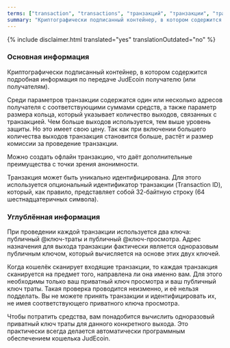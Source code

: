 ```yaml
---
terms: ["transaction", "transactions", "транзакций", "транзакции", "транзакция"]
summary: "Криптографически подписанный контейнер, в котором содержится подробная информация по передаче JudEcoin получателю (или получателям)."
---
```


{% include disclaimer.html translated="yes" translationOutdated="no" %}
### Основная информация

Криптографически подписанный контейнер, в котором содержится подробная информация по передаче JudEcoin получателю (или получателям).

Среди параметров транзакции содержатся один или несколько адресов получателя с соответствующими суммами средств, а также параметр размера кольца, который указывает количество выходов, связанных с транзакцией. Чем больше выходов используется, тем выше уровень защиты. Но это имеет свою цену. Так как при включении большего количества выходов транзакция становится больше, растёт и размер комиссии за проведение транзакции.

Можно создать офлайн транзакцию, что даёт дополнительные преимущества с точки зрения анонимности.

Транзакция может быть уникально идентифицирована. Для этого используется опциональный идентификатор транзакции (Transaction ID), который, как правило, представляет собой 32-байтную строку (64 шестнадцатеричных символа).

### Углублённая информация
При проведении каждой транзакции используется два ключа: публичный @ключ-траты и публичный @ключ-просмотра. Адрес назначения для выхода транзакции фактически является одноразовым публичным ключом, который вычисляется на основе этих двух ключей.

Когда кошелёк сканирует входящие транзакции, то каждая транзакция сканируется на предмет того, направлена ли она именно вам. Для этого необходимы только ваш приватный ключ просмотра и ваш публичный ключ траты. Такая проверка проводится неизменно, и её нельзя подделать. Вы не можете принять транзакции и идентифицировать их, не имея соответствующего приватного ключа просмотра.

Чтобы потратить средства, вам понадобится вычислить одноразовый приватный ключ траты для данного конкретного выхода. Это практически всегда делается автоматически программным обеспечением кошелька JudEcoin.
